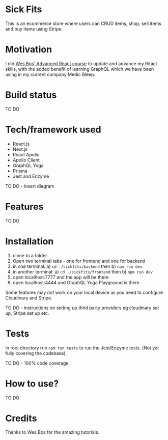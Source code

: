 # Sick Fits
This is an ecommerce store where users can CRUD items, shop, sell items and buy items using Stripe.

# Motivation
I did [Wes Bos' Advanced React course](https://advancedreact.com/) to update and advance my React skills, with the added benefit of learning GraphQL which we have been using in my current company Medic Bleep.

# Build status
TO DO

# Tech/framework used
- React.js
- Next.js
- React Apollo
- Apollo Client
- GraphQL Yoga
- Prisma
- Jest and Enzyme

TO DO - insert diagram

# Features
TO DO

# Installation
1. clone to a folder
2. Open two terminal tabs - one for frontend and one for backend
3. in one terminal: a) `cd ./sickfits/backend` then b) `npm run dev`
4. in another terminal: a) `cd ./sickfits/frontend` then b) `npm run dev`
5. open localhost:7777 and the app will be there
6. open localhost:4444 and GraphQL Yoga Playground is there

Some features may not work on your local device as you need to configure Cloudinary and Stripe.

TO DO - instructions on setting up third party providers eg cloudinary set up, Stripe set up etc.

# Tests
In root directory run `npm run tests` to run the Jest/Enzyme tests. (Not yet fully covering the codebase).

TO DO - 100% code coverage

# How to use?
TO DO

# Credits
Thanks to Wes Bos for the amazing tutorials.
